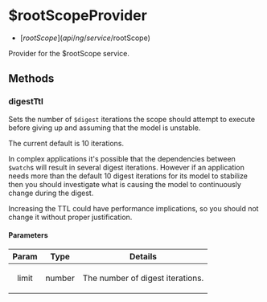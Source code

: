 



# $rootScopeProvider


* [$rootScope](api/ng/service/$rootScope)








Provider for the $rootScope service.







  




## Methods
### digestTtl
Sets the number of `$digest` iterations the scope should attempt to execute before giving up and
assuming that the model is unstable.

The current default is 10 iterations.

In complex applications it's possible that the dependencies between `$watch`s will result in
several digest iterations. However if an application needs more than the default 10 digest
iterations for its model to stabilize then you should investigate what is causing the model to
continuously change during the digest.

Increasing the TTL could have performance implications, so you should not change it without
proper justification.


#### Parameters

| Param | Type | Details |
| :--: | :--: | :--: |
| limit | number | <p>The number of digest iterations.</p>  |












